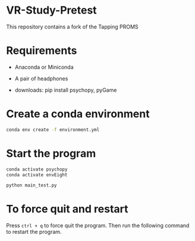 # VR-Study-Pretest
This repository contains a fork of the Tapping PROMS

# Requirements

- Anaconda or Miniconda
- A pair of headphones

- downloads: pip install psychopy, pyGame
# Create a conda environment

```bash
conda env create -f environment.yml   
```

# Start the program

```bash
conda activate psychopy
conda activate envEight

python main_test.py
```

# To force quit and restart 

Press `ctrl + q` to force quit the program. Then run the following command to restart the program.

```bash 
 